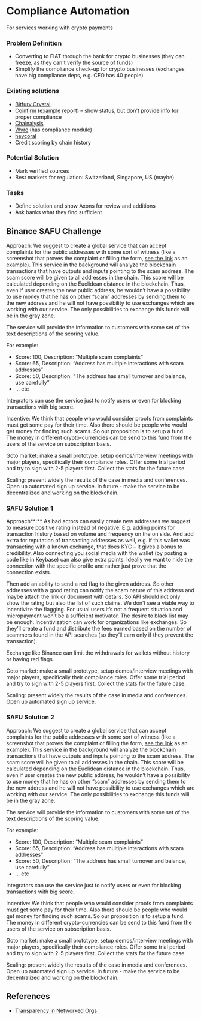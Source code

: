# Compliance Automation

For services working with crypto payments

### Problem Definition

* Converting to FIAT through the bank for crypto businesses \(they can freeze, as they can't verify the source of funds\)
* Simplify the compliance check-up for crypto businesses \(exchanges have big compliance deps, e.g. CEO has 40 people\)

### Existing solutions

* [Bitfury Crystal](https://crystalblockchain.com/)
* [Coinfirm](https://www.coinfirm.com) \([example report](https://drive.google.com/open?id=1Nuxbz_E9k9VxLifZUO0yhEna9tHOgr4g)\) – show status, but don't provide info for proper compliance
* [Chainalysis](https://www.chainalysis.com/)
* [Wyre](http://sendwyre.com/) \(has compliance module\)
* [heycoral](https://heycoral.com/)
* Credit scoring by chain history

### Potential Solution

* Mark verified sources
* Best markets for regulation: Switzerland, Singapore, US \(maybe\) 

### Tasks

* Define solution and show Axons for review and additions
* Ask banks what they find sufficient

## Binance SAFU Challenge

Approach: We suggest to create a global service that can accept complaints for the public addresses with some sort of witness \(like a screenshot that proves the complaint or filling the form, [see the link](https://www.scamwatch.gov.au/report-a-scam) as an example\). This service in the background will analyze the blockchain transactions that have outputs and inputs pointing to the scam address. The scam score will be given to all addresses in the chain. This score will be calculated depending on the Euclidean distance in the blockchain. Thus, even if user creates the new public address, he wouldn’t have a possibility to use money that he has on other “scam” addresses by sending them to the new address and he will not have possibility to use exchanges which are working with our service. The only possibilities to exchange this funds will be in the gray zone.

The service will provide the information to customers with some set of the text descriptions of the scoring value.

For example:

* Score: 100, Description: “Multiple scam complaints”
* Score: 65, Description: “Address has multiple interactions with scam addresses”
* Score: 50, Description: “The address has small turnover and balance, use carefully”
* … etc

Integrators can use the service just to notify users or even for blocking transactions with big score.

Incentive: We think that people who would consider proofs from complaints must get some pay for their time. Also there should be people who would get money for finding such scams. So our proposition is to setup a fund. The money in different crypto-currencies can be send to this fund from the users of the service on subscription basis.

Goto market: make a small prototype, setup demos/interview meetings with major players, specifically their compliance roles. Offer some trial period and try to sign with 2-5 players first. Collect the stats for the future case.

Scaling: present widely the results of the case in media and conferences. Open up automated sign up service. In future - make the service to be decentralized and working on the blockchain.

### SAFU Solution 1

Approach**:** As bad actors can easily create new addresses we suggest to measure positive rating instead of negative. E.g. adding points for transaction history based on volume and frequency on the on side. And add extra for reputation of transacting addresses as well, e.g. if this wallet was transacting with a known exchange, that does KYC – it gives a bonus to credibility. Also connecting you social media with the wallet \(by posting a code like in Keybase\) can also give extra points. Ideally we want to hide the connection with the specific profile and rather just prove that the connection exists.

Then add an ability to send a red flag to the given address. So other addresses with a good rating can notify the scam nature of this address and maybe attach the link or document with details. So API should not only show the rating but also the list of such claims. We don’t see a viable way to incentivize the flagging. For usual users it’s not a frequent situation and micropayment won’t be a sufficient motivator. The desire to black list may be enough. Incentivization can work for organizations like exchanges. So they’ll create a fund and distribute the fees earned based on the number of scammers found in the API searches \(so they’ll earn only if they prevent the transaction\).

Exchange like Binance can limit the withdrawals for wallets without history or having red flags.

Goto market: make a small prototype, setup demos/interview meetings with major players, specifically their compliance roles. Offer some trial period and try to sign with 2-5 players first. Collect the stats for the future case.

Scaling: present widely the results of the case in media and conferences. Open up automated sign up service.

### SAFU Solution **2**

Approach: We suggest to create a global service that can accept complaints for the public addresses with some sort of witness \(like a screenshot that proves the complaint or filling the form, [see the link](https://www.scamwatch.gov.au/report-a-scam) as an example\). This service in the background will analyze the blockchain transactions that have outputs and inputs pointing to the scam address. The scam score will be given to all addresses in the chain. This score will be calculated depending on the Euclidean distance in the blockchain. Thus, even if user creates the new public address, he wouldn’t have a possibility to use money that he has on other “scam” addresses by sending them to the new address and he will not have possibility to use exchanges which are working with our service. The only possibilities to exchange this funds will be in the gray zone.

The service will provide the information to customers with some set of the text descriptions of the scoring value.

For example:

* Score: 100, Description: “Multiple scam complaints”
* Score: 65, Description: “Address has multiple interactions with scam addresses”
* Score: 50, Description: “The address has small turnover and balance, use carefully”
* … etc

Integrators can use the service just to notify users or even for blocking transactions with big score.

Incentive: We think that people who would consider proofs from complaints must get some pay for their time. Also there should be people who would get money for finding such scams. So our proposition is to setup a fund. The money in different crypto-currencies can be send to this fund from the users of the service on subscription basis.

Goto market: make a small prototype, setup demos/interview meetings with major players, specifically their compliance roles. Offer some trial period and try to sign with 2-5 players first. Collect the stats for the future case.

Scaling: present widely the results of the case in media and conferences. Open up automated sign up service. In future - make the service to be decentralized and working on the blockchain.

## References

* [Transparency in Networked Orgs](https://wiki.dgov.foundation/research/transparency-in-networked-orgs)

